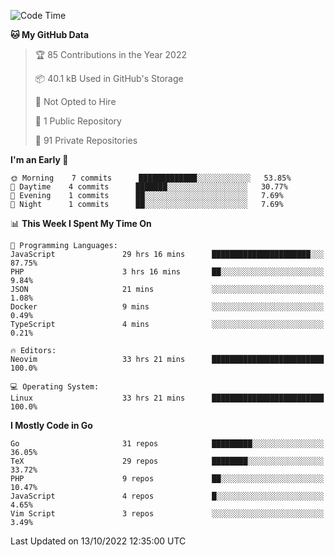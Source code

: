
<!--START_SECTION:waka-->
![Code Time](http://img.shields.io/badge/Code%20Time-2%2C684%20hrs%2043%20mins-blue)

**🐱 My GitHub Data** 

> 🏆 85 Contributions in the Year 2022
 > 
> 📦 40.1 kB Used in GitHub's Storage 
 > 
> 🚫 Not Opted to Hire
 > 
> 📜 1 Public Repository 
 > 
> 🔑 91 Private Repositories  
 > 
**I'm an Early 🐤** 

```text
🌞 Morning    7 commits      █████████████░░░░░░░░░░░░   53.85% 
🌆 Daytime    4 commits      ███████░░░░░░░░░░░░░░░░░░   30.77% 
🌃 Evening    1 commits      ██░░░░░░░░░░░░░░░░░░░░░░░   7.69% 
🌙 Night      1 commits      ██░░░░░░░░░░░░░░░░░░░░░░░   7.69%

```


📊 **This Week I Spent My Time On** 

```text
💬 Programming Languages: 
JavaScript               29 hrs 16 mins      ██████████████████████░░░   87.75% 
PHP                      3 hrs 16 mins       ██░░░░░░░░░░░░░░░░░░░░░░░   9.84% 
JSON                     21 mins             ░░░░░░░░░░░░░░░░░░░░░░░░░   1.08% 
Docker                   9 mins              ░░░░░░░░░░░░░░░░░░░░░░░░░   0.49% 
TypeScript               4 mins              ░░░░░░░░░░░░░░░░░░░░░░░░░   0.21%

🔥 Editors: 
Neovim                   33 hrs 21 mins      █████████████████████████   100.0%

💻 Operating System: 
Linux                    33 hrs 21 mins      █████████████████████████   100.0%

```

**I Mostly Code in Go** 

```text
Go                       31 repos            █████████░░░░░░░░░░░░░░░░   36.05% 
TeX                      29 repos            ████████░░░░░░░░░░░░░░░░░   33.72% 
PHP                      9 repos             ██░░░░░░░░░░░░░░░░░░░░░░░   10.47% 
JavaScript               4 repos             █░░░░░░░░░░░░░░░░░░░░░░░░   4.65% 
Vim Script               3 repos             ░░░░░░░░░░░░░░░░░░░░░░░░░   3.49%

```



 Last Updated on 13/10/2022 12:35:00 UTC
<!--END_SECTION:waka-->
